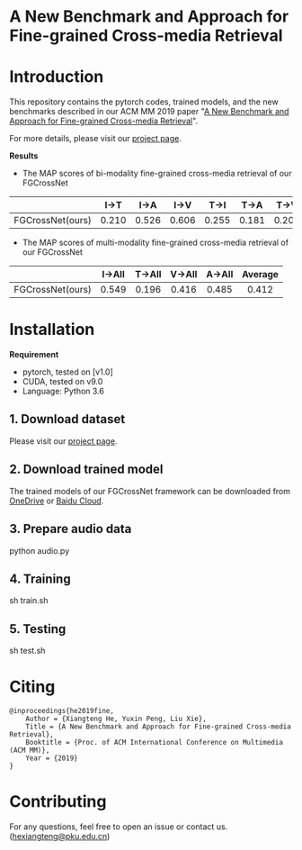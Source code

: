 # A New Benchmark and Approach for Fine-grained Cross-media Retrieval

# Introduction
This repository contains the pytorch codes, trained models, and the new benchmarks described in our ACM MM 2019 paper "[A New Benchmark and Approach for Fine-grained Cross-media Retrieval](https://arxiv.org/abs/1907.04476)".

For more details, please visit our [project page](http://59.108.48.34/tiki/FGCrossNet/).

**Results**

- The MAP scores of bi-modality fine-grained cross-media retrieval of our FGCrossNet

|        | I->T | I->A | I->V | T->I | T->A | T->V | A->I | A->T | A->V | V->I | V->T | V->A | Average |
| :----: | :---: | :----: | :---: | :---: | :----: | :---: | :----: | :---: | :---: | :----: | :---: | :----: | :---: |
|FGCrossNet(ours)|  0.210  |  0.526 |  0.606 |  0.255  |  0.181 |  0.208 |  0.553  |  0.159 |  0.443 |  0.629  |  0.195 |  0.437 |  0.366 |



- The MAP scores of multi-modality fine-grained cross-media retrieval of our FGCrossNet

|        | I->All | T->All | V->All | A->All | Average |
| :----: | :----: | :-------: | :---: | :-----: | :-----: |
|FGCrossNet(ours)| 0.549  |   0.196    |  0.416 |  0.485   |  0.412   |


# Installation

**Requirement**

- pytorch, tested on [v1.0]
- CUDA, tested on v9.0
- Language: Python 3.6

## 1. Download dataset

Please visit our [project page](http://59.108.48.34/tiki/FGCrossNet/).

## 2. Download trained model
The trained models of our FGCrossNet framework can be downloaded from [OneDrive](https://1drv.ms/u/s!AvXsEBcM-dJyaVcIN0jU0SJ_YRU?e=a4ZTcZ) or [Baidu Cloud](https://pan.baidu.com/s/1oFofvfoIvsNwXhb-b8i9Og).


## 3. Prepare audio data
python audio.py


## 4. Training
sh train.sh


## 5. Testing
sh test.sh


# Citing
```
@inproceedings{he2019fine,
    Author = {Xiangteng He, Yuxin Peng, Liu Xie},
    Title = {A New Benchmark and Approach for Fine-grained Cross-media Retrieval},
    Booktitle = {Proc. of ACM International Conference on Multimedia (ACM MM)},
    Year = {2019}
} 
```

# Contributing
For any questions, feel free to open an issue or contact us. ([hexiangteng@pku.edu.cn]())
